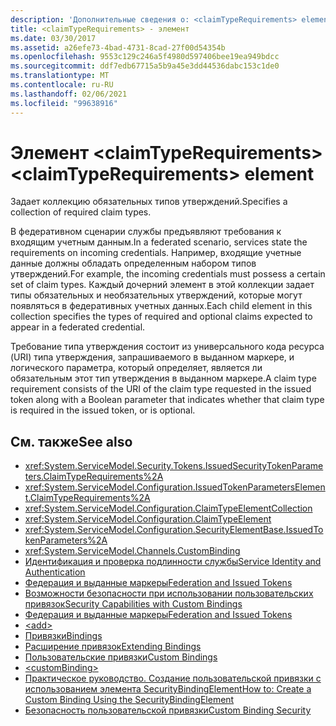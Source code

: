```yaml
---
description: 'Дополнительные сведения о: <claimTypeRequirements> element'
title: <claimTypeRequirements> - элемент
ms.date: 03/30/2017
ms.assetid: a26efe73-4bad-4731-8cad-27f00d54354b
ms.openlocfilehash: 9553c129c246a5f4980d597406bee19ea949bdcc
ms.sourcegitcommit: ddf7edb67715a5b9a45e3dd44536dabc153c1de0
ms.translationtype: MT
ms.contentlocale: ru-RU
ms.lasthandoff: 02/06/2021
ms.locfileid: "99638916"
---
```

# <a name="claimtyperequirements-element"></a><span data-ttu-id="38e48-103">Элемент \<claimTypeRequirements></span><span class="sxs-lookup"><span data-stu-id="38e48-103">\<claimTypeRequirements> element</span></span>

<span data-ttu-id="38e48-104">Задает коллекцию обязательных типов утверждений.</span><span class="sxs-lookup"><span data-stu-id="38e48-104">Specifies a collection of required claim types.</span></span>  
  
 <span data-ttu-id="38e48-105">В федеративном сценарии службы предъявляют требования к входящим учетным данным.</span><span class="sxs-lookup"><span data-stu-id="38e48-105">In a federated scenario, services state the requirements on incoming credentials.</span></span> <span data-ttu-id="38e48-106">Например, входящие учетные данные должны обладать определенным набором типов утверждений.</span><span class="sxs-lookup"><span data-stu-id="38e48-106">For example, the incoming credentials must possess a certain set of claim types.</span></span> <span data-ttu-id="38e48-107">Каждый дочерний элемент в этой коллекции задает типы обязательных и необязательных утверждений, которые могут появляться в федеративных учетных данных.</span><span class="sxs-lookup"><span data-stu-id="38e48-107">Each child element in this collection specifies the types of required and optional claims expected to appear in a federated credential.</span></span>  
  
 <span data-ttu-id="38e48-108">Требование типа утверждения состоит из универсального кода ресурса (URI) типа утверждения, запрашиваемого в выданном маркере, и логического параметра, который определяет, является ли обязательным этот тип утверждения в выданном маркере.</span><span class="sxs-lookup"><span data-stu-id="38e48-108">A claim type requirement consists of the URI of the claim type requested in the issued token along with a Boolean parameter that indicates whether that claim type is required in the issued token, or is optional.</span></span>  
  
## <a name="see-also"></a><span data-ttu-id="38e48-109">См. также</span><span class="sxs-lookup"><span data-stu-id="38e48-109">See also</span></span>

- <xref:System.ServiceModel.Security.Tokens.IssuedSecurityTokenParameters.ClaimTypeRequirements%2A>
- <xref:System.ServiceModel.Configuration.IssuedTokenParametersElement.ClaimTypeRequirements%2A>
- <xref:System.ServiceModel.Configuration.ClaimTypeElementCollection>
- <xref:System.ServiceModel.Configuration.ClaimTypeElement>
- <xref:System.ServiceModel.Configuration.SecurityElementBase.IssuedTokenParameters%2A>
- <xref:System.ServiceModel.Channels.CustomBinding>
- [<span data-ttu-id="38e48-110">Идентификация и проверка подлинности службы</span><span class="sxs-lookup"><span data-stu-id="38e48-110">Service Identity and Authentication</span></span>](../../../wcf/feature-details/service-identity-and-authentication.md)
- [<span data-ttu-id="38e48-111">Федерация и выданные маркеры</span><span class="sxs-lookup"><span data-stu-id="38e48-111">Federation and Issued Tokens</span></span>](../../../wcf/feature-details/federation-and-issued-tokens.md)
- [<span data-ttu-id="38e48-112">Возможности безопасности при использовании пользовательских привязок</span><span class="sxs-lookup"><span data-stu-id="38e48-112">Security Capabilities with Custom Bindings</span></span>](../../../wcf/feature-details/security-capabilities-with-custom-bindings.md)
- [<span data-ttu-id="38e48-113">Федерация и выданные маркеры</span><span class="sxs-lookup"><span data-stu-id="38e48-113">Federation and Issued Tokens</span></span>](../../../wcf/feature-details/federation-and-issued-tokens.md)
- [\<add>](add-of-claimtyperequirements.md)
- [<span data-ttu-id="38e48-114">Привязки</span><span class="sxs-lookup"><span data-stu-id="38e48-114">Bindings</span></span>](../../../wcf/bindings.md)
- [<span data-ttu-id="38e48-115">Расширение привязок</span><span class="sxs-lookup"><span data-stu-id="38e48-115">Extending Bindings</span></span>](../../../wcf/extending/extending-bindings.md)
- [<span data-ttu-id="38e48-116">Пользовательские привязки</span><span class="sxs-lookup"><span data-stu-id="38e48-116">Custom Bindings</span></span>](../../../wcf/extending/custom-bindings.md)
- [\<customBinding>](custombinding.md)
- [<span data-ttu-id="38e48-117">Практическое руководство. Создание пользовательской привязки с использованием элемента SecurityBindingElement</span><span class="sxs-lookup"><span data-stu-id="38e48-117">How to: Create a Custom Binding Using the SecurityBindingElement</span></span>](../../../wcf/feature-details/how-to-create-a-custom-binding-using-the-securitybindingelement.md)
- [<span data-ttu-id="38e48-118">Безопасность пользовательской привязки</span><span class="sxs-lookup"><span data-stu-id="38e48-118">Custom Binding Security</span></span>](../../../wcf/samples/custom-binding-security.md)
